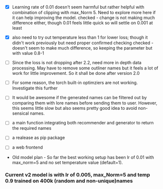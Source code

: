 - [x] Learning rate of 0.01 doesn't seem harmful but rather helpful with combination of clipping with max_Norm 5. Need to explore more here if it can help improving the model.
checked - change is not making much difference either, though 0.01 feels little quick so will settle on 0.001 at least

- [x] also need to try out temperature less than 1 for lower loss; though it didn't work previously but need proper confirmed checking
checked - doesn't seem to make much difference, so keeping the parameter but with value 0.8-1

- [ ] Since the loss is not dropping after 2.2, need more in depth data processing. May have to remove some outliner names but it feels a lot of work for little improvement. So it shall be done after version 2.0

- [ ] For some reason, the torch built-in optimziers are not working. Investigate this further

- [ ] It would be awesome if the generated names can be filtered out by comparing them with lore names before sending them to user. However, this seems little slow but also seems pretty good idea to avoid non-sensical names.

- [ ] a main function integrating both recommender and generator to return the required names

- [ ] a realease as pip package

- [ ] a web frontend

- Old model plan -  So far the best working setup has been lr of 0.01 with max_norm=5 and no set temperature value (default=1).

### Current v2 model is with lr of 0.005, max_Norm=5 and temp 0.9 trained on 400k (random and non-unique)names